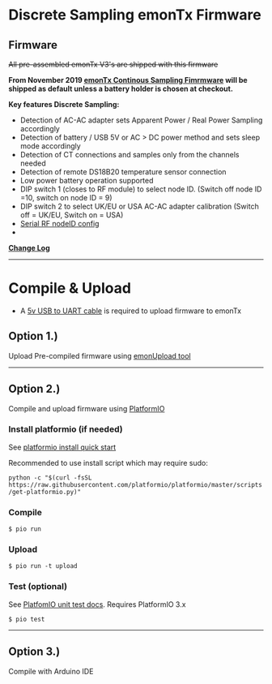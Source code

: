 # Discrete Sampling emonTx Firmware

## Firmware

~~All pre-assembled emonTx V3's are shipped with this firmware~~

**From November 2019 [emonTx Continous Sampling Fimrmware](https://github.com/openenergymonitor/EmonTxV3CM) will be shipped as default unless a battery holder is chosen at checkout.** 

**Key features Discrete Sampling:**

* Detection of AC-AC adapter sets Apparent Power / Real Power Sampling accordingly
* Detection of battery / USB 5V or AC > DC power method and sets sleep mode accordingly
* Detection of CT connections and samples only from the channels needed
* Detection of remote DS18B20 temperature sensor connection
* Low power battery operation supported
* DIP switch 1 (closes to RF module) to select node ID. (Switch off node ID =10, switch on node ID = 9)
* DIP switch 2 to select UK/EU or USA AC-AC adapter calibration (Switch off = UK/EU, Switch on = USA)
* [Serial RF nodeID config](https://community.openenergymonitor.org/t/emontx-v3-configure-rf-settings-via-serial-released-fw-v2-6-0/2064)
*

[**Change Log**](https://github.com/openenergymonitor/emontx3/blob/master/firmware/changelog.md)

***

# Compile & Upload

- A [5v USB to UART cable](https://shop.openenergymonitor.com/programmers) is required to upload firmware to emonTx

## Option 1.)

Upload Pre-compiled firmware using [emonUpload tool](https://github.com/openenergymonitor/emonupload)

***

## Option 2.)

Compile and upload firmware using [PlatformIO](https://platformio.org)

### Install platformio (if needed)

See [platformio install quick start](http://docs.platformio.org/en/latest/installation.html#super-quick-mac-linux)

Recommended to use install script which may require sudo:

`python -c "$(curl -fsSL https://raw.githubusercontent.com/platformio/platformio/master/scripts/get-platformio.py)"`

### Compile

    $ pio run

### Upload

    $ pio run -t upload

### Test (optional)

See [PlatfomIO unit test docs](http://docs.platformio.org/en/feature-platformio-30/platforms/unit_testing.html#example). Requires PlatformIO 3.x

    $ pio test


***

## Option 3.)

Compile with Arduino IDE
